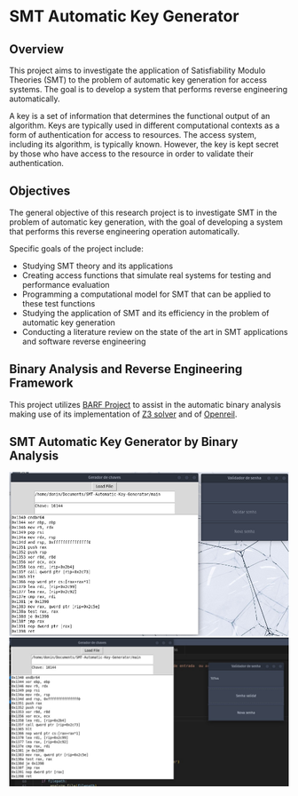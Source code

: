 

# SMT Automatic Key Generator

## Overview
This project aims to investigate the application of Satisfiability Modulo Theories (SMT) to the problem of automatic key generation for access systems. The goal is to develop a system that performs reverse engineering automatically.

A key is a set of information that determines the functional output of an algorithm. Keys are typically used in different computational contexts as a form of authentication for access to resources. The access system, including its algorithm, is typically known. However, the key is kept secret by those who have access to the resource in order to validate their authentication.

## Objectives
The general objective of this research project is to investigate SMT in the problem of automatic key generation, with the goal of developing a system that performs this reverse engineering operation automatically.

Specific goals of the project include:
- Studying SMT theory and its applications
- Creating access functions that simulate real systems for testing and performance evaluation
- Programming a computational model for SMT that can be applied to these test functions
- Studying the application of SMT and its efficiency in the problem of automatic key generation
- Conducting a literature review on the state of the art in SMT applications and software reverse engineering


## Binary Analysis and Reverse Engineering Framework
This project utilizes [BARF Project](https://github.com/programa-stic/barf-project#barf--binary-analysis-and-reverse-engineering-framework) to assist in the automatic binary analysis making use of its implementation of [Z3 solver](https://github.com/Z3Prover/z3) and of [Openreil](https://github.com/Cr4sh/openreil).

## SMT Automatic Key Generator by Binary Analysis 
![Before validation](images/loaded.png)
![After Validation](images/resultado.jpeg)
